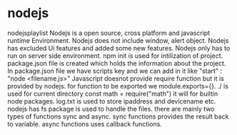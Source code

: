 # nodejs
nodejsplaylist
Nodejs is a open source, cross platform and javascript runtime Environment.
Nodejs does not include window, alert object.
Nodejs has excluded Ui features and added some new features.
Nodejs only has to run on server side environment.
npm init is used for intilization of project.
package.json file is created which holds the information about the project.
In package.json file we have scripts key and we can add in it like "start" : "node <filename.js>"
Javascript doesnot provide require function but it is provided by nodejs.
for function to be exported we module.exports={}.
./ is used for current directory
const math = require("math") it will for builtin node packages.
log.txt is used to store ipaddress and devicename etc.
nodejs has fs package is used to handle the files.
there are mainly two types of functions sync and async. sync functions provides the result back to variable. async functions uses callback functions.
